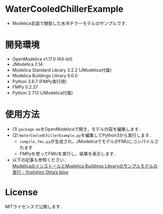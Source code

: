 # WaterCooledChillerExample
* Modelica言語で開発した水冷チラーモデルのサンプルです．

# 開発環境
* OpenModelica v1.17.0 (64-bit)
* JModelica 2.14
* Modelica Standard Library 3.2.2 (JModelica付属)
* Modelica Buildings Library 6.0.0
* Python 3.8.7 (FMPy実行用)
* FMPy 0.2.27
* Python 2.7.13 (JModelica付属)

# 使用方法
* (1) `package.mo`をOpenModelicaで開き，モデル内容を編集します．
* (2) `WaterCooledChillerExample.py`を編集してPython3から実行します．
  - `compile_fmu.py`が生成され，JModelicaでモデルがFMUにコンパイルされます
  - FMPyを使ってFMUを実行し，結果を表示します．
* 以下の記事も参照ください．  
  [ModelicaのインストールとModelica Buildings Libraryのサンプルモデルの実行 - Yoshihiro Ohta’s blog](https://ohtayo.hatenablog.com/entry/2021/04/25/223209)

# License
MITライセンスで公開します．
